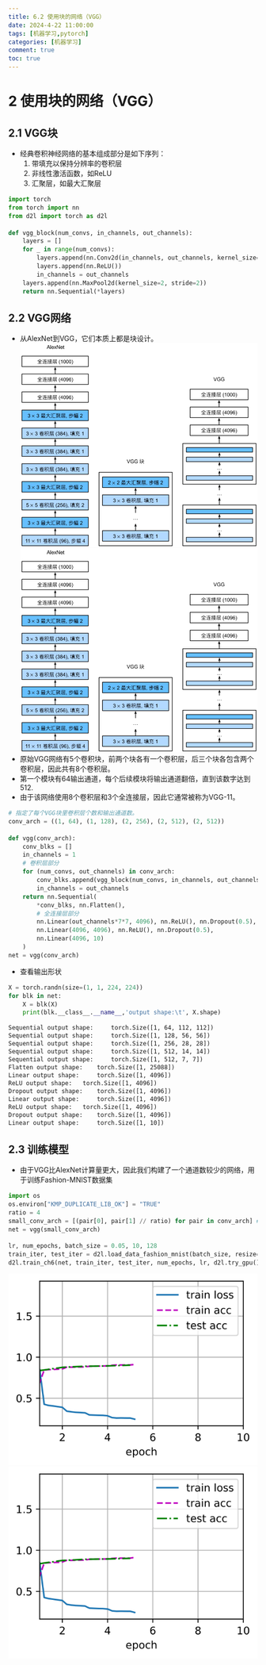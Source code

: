 ```yaml
---
title: 6.2 使用块的网络（VGG）
date: 2024-4-22 11:00:00
tags: [机器学习,pytorch]
categories: [机器学习]
comment: true
toc: true
---
```

#  
<!--more-->
# 2 使用块的网络（VGG）
## 2.1 VGG块
- 经典卷积神经网络的基本组成部分是如下序列：
    1. 带填充以保持分辨率的卷积层
    2. 非线性激活函数，如ReLU
    3. 汇聚层，如最大汇聚层




```python
import torch
from torch import nn
from d2l import torch as d2l

def vgg_block(num_convs, in_channels, out_channels):
    layers = []
    for _ in range(num_convs):
        layers.append(nn.Conv2d(in_channels, out_channels, kernel_size=3, padding=1))
        layers.append(nn.ReLU())
        in_channels = out_channels
    layers.append(nn.MaxPool2d(kernel_size=2, stride=2))
    return nn.Sequential(*layers)
```

## 2.2 VGG网络
- 从AlexNet到VGG，它们本质上都是块设计。
![](../../../../../../themes/yilia/source/img/deeplearning/code/pytorch/6_moden_conv/2_vgg/1.png)
![](img/deeplearning/code/pytorch/6_moden_conv/2_vgg/1.png)
- 原始VGG网络有5个卷积块，前两个块各有一个卷积层，后三个块各包含两个卷积层，因此共有8个卷积层。
- 第一个模块有64输出通道，每个后续模块将输出通道翻倍，直到该数字达到512.
- 由于该网络使用8个卷积层和3个全连接层，因此它通常被称为VGG-11。


```python
# 指定了每个VGG块里卷积层个数和输出通道数。
conv_arch = ((1, 64), (1, 128), (2, 256), (2, 512), (2, 512))

def vgg(conv_arch):
    conv_blks = []
    in_channels = 1
    # 卷积层部分
    for (num_convs, out_channels) in conv_arch:
        conv_blks.append(vgg_block(num_convs, in_channels, out_channels))
        in_channels = out_channels
    return nn.Sequential(
        *conv_blks, nn.Flatten(),
        # 全连接层部分
        nn.Linear(out_channels*7*7, 4096), nn.ReLU(), nn.Dropout(0.5), #为啥要*7：因为经过五个块后图像变成了7*7
        nn.Linear(4096, 4096), nn.ReLU(), nn.Dropout(0.5),
        nn.Linear(4096, 10)
    )
net = vgg(conv_arch)
```

- 查看输出形状


```python
X = torch.randn(size=(1, 1, 224, 224))
for blk in net:
    X = blk(X)
    print(blk.__class__.__name__,'output shape:\t', X.shape)
```

    Sequential output shape:	 torch.Size([1, 64, 112, 112])
    Sequential output shape:	 torch.Size([1, 128, 56, 56])
    Sequential output shape:	 torch.Size([1, 256, 28, 28])
    Sequential output shape:	 torch.Size([1, 512, 14, 14])
    Sequential output shape:	 torch.Size([1, 512, 7, 7])
    Flatten output shape:	 torch.Size([1, 25088])
    Linear output shape:	 torch.Size([1, 4096])
    ReLU output shape:	 torch.Size([1, 4096])
    Dropout output shape:	 torch.Size([1, 4096])
    Linear output shape:	 torch.Size([1, 4096])
    ReLU output shape:	 torch.Size([1, 4096])
    Dropout output shape:	 torch.Size([1, 4096])
    Linear output shape:	 torch.Size([1, 10])
    

## 2.3 训练模型
- 由于VGG比AlexNet计算量更大，因此我们构建了一个通道数较少的网络，用于训练Fashion-MNIST数据集


```python
import os
os.environ["KMP_DUPLICATE_LIB_OK"] = "TRUE"
ratio = 4
small_conv_arch = [(pair[0], pair[1] // ratio) for pair in conv_arch] #卷积层个数和输出通道数
net = vgg(small_conv_arch)

lr, num_epochs, batch_size = 0.05, 10, 128
train_iter, test_iter = d2l.load_data_fashion_mnist(batch_size, resize=224)
d2l.train_ch6(net, train_iter, test_iter, num_epochs, lr, d2l.try_gpu())
```


    
![svg](2_vgg_files/2_vgg_7_0.svg)
![](img/deeplearning/code/pytorch/6_moden_conv/2_vgg_files/2_vgg_7_0.svg)

